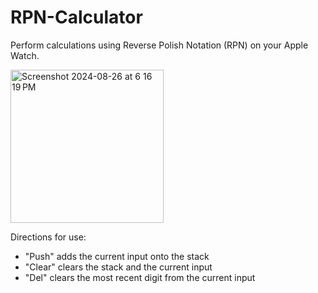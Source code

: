 # RPN-Calculator

Perform calculations using Reverse Polish Notation (RPN) on your Apple Watch.

<img width="245" alt="Screenshot 2024-08-26 at 6 16 19 PM" src="https://github.com/user-attachments/assets/36d1f15d-f0f8-4cc9-993e-174877eac56a">

Directions for use: 
- "Push" adds the current input onto the stack
- "Clear" clears the stack and the current input
- "Del" clears the most recent digit from the current input
